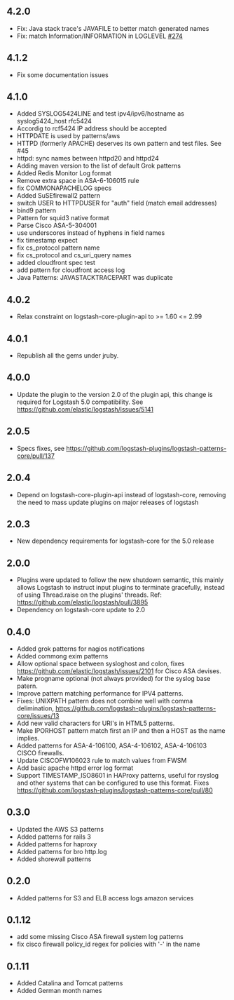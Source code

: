 ## 4.2.0
  - Fix: Java stack trace's JAVAFILE to better match generated names
  - Fix: match Information/INFORMATION in LOGLEVEL [#274](https://github.com/logstash-plugins/logstash-patterns-core/pull/274) 

## 4.1.2
  - Fix some documentation issues

## 4.1.0
  - Added SYSLOG5424LINE and test ipv4/ipv6/hostname as syslog5424_host rfc5424
  - Accordig to rcf5424 IP address should be accepted
  - HTTPDATE is used by patterns/aws
  - HTTPD (formerly APACHE) deserves its own pattern and test files. See #45
  - httpd: sync names between httpd20 and httpd24
  - Adding maven version to the list of default Grok patterns
  - Added Redis Monitor Log format
  - Remove extra space in ASA-6-106015 rule
  - fix COMMONAPACHELOG specs
  - Added SuSEfirewall2 pattern
  - switch USER to HTTPDUSER for "auth" field (match email addresses)
  - bind9 pattern
  - Pattern for squid3 native format
  - Parse Cisco ASA-5-304001
  - use underscores instead of hyphens in field names
  - fix timestamp expect
  - fix cs_protocol pattern name
  - fix cs_protocol and cs_uri_query names
  - added cloudfront spec test
  - add pattern for cloudfront access log
  - Java Patterns: JAVASTACKTRACEPART was duplicate

## 4.0.2
  - Relax constraint on logstash-core-plugin-api to >= 1.60 <= 2.99

## 4.0.1
  - Republish all the gems under jruby.

## 4.0.0
  - Update the plugin to the version 2.0 of the plugin api, this change is required for Logstash 5.0 compatibility. See https://github.com/elastic/logstash/issues/5141

## 2.0.5
  - Specs fixes, see https://github.com/logstash-plugins/logstash-patterns-core/pull/137

## 2.0.4
  - Depend on logstash-core-plugin-api instead of logstash-core, removing the need to mass update plugins on major releases of logstash

## 2.0.3
  - New dependency requirements for logstash-core for the 5.0 release

## 2.0.0
 - Plugins were updated to follow the new shutdown semantic, this mainly allows Logstash to instruct input plugins to terminate gracefully,
   instead of using Thread.raise on the plugins' threads. Ref: https://github.com/elastic/logstash/pull/3895
 - Dependency on logstash-core update to 2.0

## 0.4.0
 - Added grok patterns for nagios notifications
 - Added commong exim patterns
 - Allow optional space between sysloghost and colon, fixes https://github.com/elastic/logstash/issues/2101 for Cisco ASA devises.
 - Make progname optional (not always provided) for the syslog base patern.
 - Improve pattern matching performance for IPV4 patterns.
 - Fixes: UNIXPATH pattern does not combine well with comma delimination, https://github.com/logstash-plugins/logstash-patterns-core/issues/13
 - Add new valid characters for URI's in HTML5 patterns.
 - Make IPORHOST pattern match first an IP and then a HOST as the name
   implies.
 - Added patterns for ASA-4-106100, ASA-4-106102, ASA-4-106103 CISCO
   firewalls.
 - Update CISCOFW106023 rule to match values from FWSM
 - Add basic apache httpd error log format
 - Support TIMESTAMP_ISO8601 in HAProxy patterns, useful for rsyslog and other systems that can be configured to use this format. Fixes https://github.com/logstash-plugins/logstash-patterns-core/pull/80

## 0.3.0
 - Updated the AWS S3 patterns
 - Added patterns for rails 3
 - Added patterns for haproxy
 - Added patterns for bro http.log
 - Added shorewall patterns
## 0.2.0
 - Added patterns for S3 and ELB access logs amazon services
## 0.1.12
 - add some missing Cisco ASA firewall system log patterns
 - fix cisco firewall policy_id regex for policies with '-' in the name
## 0.1.11
 - Added Catalina and Tomcat patterns
 - Added German month names
